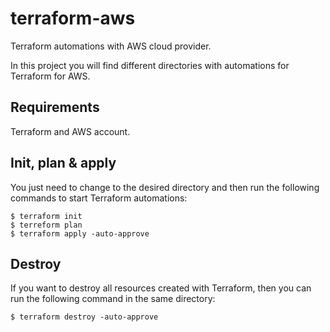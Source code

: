 # terraform-aws
Terraform automations with AWS cloud provider.

In this project you will find different directories with automations for Terraform for AWS.

## Requirements
Terraform and AWS account.

## Init, plan & apply
You just need to change to the desired directory and then run the following commands to start Terraform automations:
```
$ terraform init
$ terreform plan
$ terraform apply -auto-approve
```

## Destroy
If you want to destroy all resources created with Terraform, then you can run the following command in the same directory:
```
$ terraform destroy -auto-approve
```
